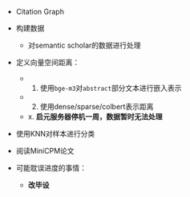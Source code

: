 - Citation Graph

- 构建数据
	- 对semantic scholar的数据进行处理

- 定义向量空间距离：
	- 1. 使用`bge-m3`对`abstract`部分文本进行嵌入表示
	- 2. 使用dense/sparse/colbert表示距离
	- x. **启元服务器停机一周，数据暂时无法处理**

- 使用KNN对样本进行分类
- 阅读MiniCPM论文

- 可能耽误进度的事情：
	- **改毕设**
